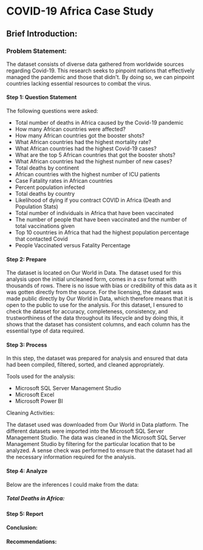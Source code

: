 # COVID-19 Africa Case Study

## Brief Introduction:
### Problem Statement: 
The dataset consists of diverse data gathered from worldwide sources regarding Covid-19. This research seeks to pinpoint nations that effectively managed the pandemic and those that didn't. By doing so, we can pinpoint countries lacking essential resources to combat the virus.

#### Step 1: Question Statement
The following questions were asked:

* Total number of deaths in Africa caused by the Covid-19 pandemic
* How many African countries were affected?
* How many African countries got the booster shots?
* What African countries had the highest mortality rate?
* What African countries had the highest Covid-19 cases?
* What are the top 5 African countries that got the booster shots?
* What African countries had the highest number of new cases?
* Total deaths by continent
* African countries with the highest number of ICU patients
* Case Fatality rates in African countries
* Percent population infected
* Total deaths by country
* Likelihood of dying if you contract COVID in Africa (Death and Population Stats)
* Total number of individuals in Africa that have been vaccinated
* The number of people that have been vaccinated and the number of total vaccinations given
* Top 10 countries in Africa that had the highest population percentage that contacted Covid
* People Vaccinated versus Fatality Percentage

#### Step 2: Prepare
The dataset is located on Our World in Data. The dataset used for this analysis upon the initial uncleaned form, comes in a csv format with thousands of rows. There is no issue with bias or credibility of this data as it was gotten directly from the source. For the licensing, the dataset was made public directly by Our World in Data, which therefore means that it is open to the public to use for the analysis. For this dataset, I ensured to check the dataset for accuracy, completeness, consistency, and trustworthiness of the data throughout its lifecycle and by doing this, it shows that the dataset has consistent columns, and each column has the essential type of data required.

#### Step 3: Process
In this step, the dataset was prepared for analysis and ensured that data had been compiled, filtered, sorted, and cleaned appropriately.

Tools used for the analysis:

* Microsoft SQL Server Management Studio
* Microsoft Excel
* Microsoft Power BI

Cleaning Activities:

The dataset used was downloaded from Our World in Data platform.
The different datasets were imported into the Microsoft SQL Server Management Studio.
The data was cleaned in the Microsoft SQL Server Management Studio by filtering for the particular location that to be analyzed.
A sense check was performed to ensure that the dataset had all the necessary information required for the analysis.

#### Step 4: Analyze
Below are the inferences I could make from the data:

##### Total Deaths in Africa: 


#### Step 5: Report

#### Conclusion:


#### Recommendations:







